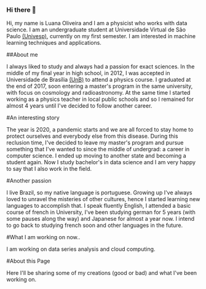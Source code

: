 ### Hi there 👋

Hi, my name is Luana Oliveira and I am a physicist who works with data science. I am an undergraduate student at Universidade Virtual de São Paulo [(Univesp)](https://univesp.br/), currently on my first semester. I am interested in machine learning techniques and applications.

##About me

I always liked to study and always had a passion for exact sciences. In the middle of my final year in high school, in 2012, I was accepted in Universidade de Brasília [(UnB)](https://www.unb.br/) to attend a physics course. I graduated at the end of 2017, soon entering a master's program in the same university, with focus on cosmology and radioastronomy. At the same time I started working as a physics teacher in local public schools and so I remained for almost 4 years until I've decided to follow another career.

#An interesting story

The year is 2020, a pandemic starts and we are all forced to stay home to protect ourselves and everybody else from this disease. During this reclusion time, I've decided to leave my master's program and pursue something that I've wanted to since the middle of undergrad: a career in computer science. I ended up moving to another state and becoming a student again. Now I study bachelor's in data science and I am very happy to say that I also work in the field.

#Another passion

I live Brazil, so my native language is portuguese. Growing up I've always loved to unravel the misteries of other cultures, hence I started learning new languages to accomplish that. I speak fluently English, I attended a basic course of french in University, I've been studying german for 5 years (with some pauses along the way) and Japanese for almost a year now. I intend to go back to studying french soon and other languages in the future.

#What I am working on now..

I am working on data series analysis and cloud computing.

#About this Page

Here I'll be sharing some of my creations (good or bad) and what I've been working on. 
